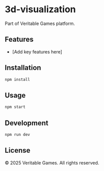 # 3d-visualization

Part of Veritable Games platform.

## Features

* [Add key features here]

## Installation

```bash
npm install
```

## Usage

```bash
npm start
```

## Development

```bash
npm run dev
```

## License

© 2025 Veritable Games. All rights reserved.
